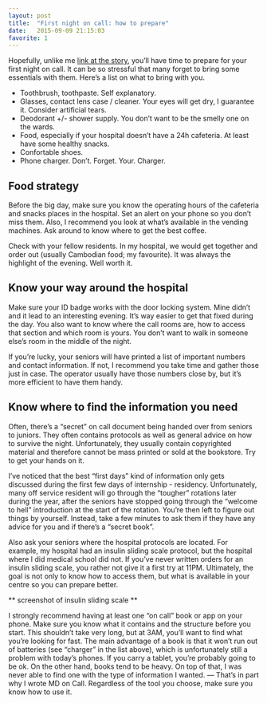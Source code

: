 ```yaml
---
layout: post
title:  "First night on call: how to prepare"
date:   2015-09-09 21:15:03
favorite: 1
---
```


Hopefully, unlike me [link at the story](http://messil.github.io/the-story/), you’ll have time to prepare for your first night on call. It can be so stressful that many forget to bring some essentials with them. Here’s a list on what to bring with you.

- Toothbrush, toothpaste. Self explanatory.
- Glasses, contact lens case / cleaner. Your eyes will get dry, I guarantee it. Consider artificial tears.
- Deodorant +/- shower supply. You don’t want to be the smelly one on the wards.
- Food, especially if your hospital doesn’t have a 24h cafeteria. At least have some healthy snacks.
- Confortable shoes.
- Phone charger. Don’t. Forget. Your. Charger.

## Food strategy

Before the big day, make sure you know the operating hours of the cafeteria and snacks places in the hospital. Set an alert on your phone so you don’t miss them. Also, I recommend you look at what’s available in the vending machines. Ask around to know where to get the best coffee.

Check with your fellow residents. In my hospital, we would get together and order out (usually Cambodian food; my favourite). It was always the highlight of the evening. Well worth it.

## Know your way around the hospital

Make sure your ID badge works with the door locking system. Mine didn’t and it lead to an interesting evening. It’s way easier to get that fixed during the day. You also want to know where the call rooms are, how to access that section and which room is yours. You don’t want to walk in someone else’s room in the middle of the night.

If you’re lucky, your seniors will have printed a list of important numbers and contact information. If not, I recommend you take time and gather those just in case. The operator usually have those numbers close by, but it’s more efficient to have them handy.

## Know where to find the information you need

Often, there’s a “secret” on call document being handed over from seniors to juniors. They often contains protocols as well as general advice on how to survive the night. Unfortunately, they usually contain copyrighted material and therefore cannot be mass printed or sold at the bookstore. Try to get your hands on it.

I’ve noticed that the best “first days” kind of information only gets discussed during the first few days of internship - residency. Unfortunately, many off service resident will go through the “tougher” rotations later during the year, after the seniors have stopped going through the “welcome to hell” introduction at the start of the rotation. You’re then left to figure out things by yourself. Instead, take a few minutes to ask them if they have any advice for you and if there’s a “secret book”.

Also ask your seniors where the hospital protocols are located. For example, my hospital had an insulin sliding scale protocol, but the hospital where I did medical school did not. If you’ve never written orders for an insulin sliding scale, you rather not give it a first try at 11PM. Ultimately, the goal is not only to know how to access them, but what is available in your centre so you can prepare better.

** screenshot of insulin sliding scale **

I strongly recommend having at least one “on call” book or app on your phone. Make sure you know what it contains and the structure before you start. This shouldn’t take very long, but at 3AM, you’ll want to find what you’re looking for fast. The main advantage of a book is that it won’t run out of batteries (see “charger” in the list above), which is unfortunately still a problem with today’s phones. If you carry a tablet, you’re probably going to be ok. On the other hand, books tend to be heavy. On top of that, I was never able to find one with the type of information I wanted. — That’s in part why I wrote MD on Call. Regardless of the tool you choose, make sure you know how to use it.